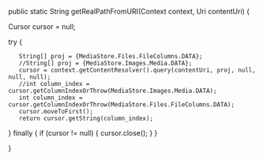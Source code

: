 public static String getRealPathFromURI(Context context, Uri contentUri) {

   Cursor cursor = null;
   
   try {
   
       String[] proj = {MediaStore.Files.FileColumns.DATA};
       //String[] proj = {MediaStore.Images.Media.DATA};
       cursor = context.getContentResolver().query(contentUri, proj, null, null, null);
       //int column_index = cursor.getColumnIndexOrThrow(MediaStore.Images.Media.DATA);
       int column_index = cursor.getColumnIndexOrThrow(MediaStore.Files.FileColumns.DATA);
       cursor.moveToFirst();
       return cursor.getString(column_index);
   } finally {
       if (cursor != null) {
           cursor.close();
       }
   }
   
}
